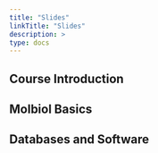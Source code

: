 ```yaml
---
title: "Slides"
linkTitle: "Slides"
description: >
type: docs
---
```


## Course Introduction


## Molbiol Basics


## Databases and Software
